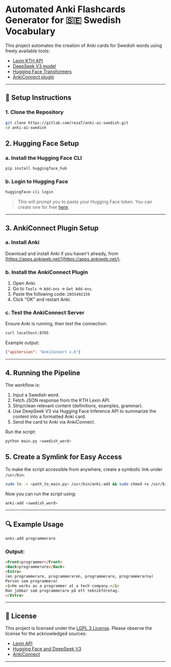 # Automated Anki Flashcards Generator for 🇸🇪 Swedish Vocabulary

This project automates the creation of Anki cards for Swedish words using freely available tools:

- [Lexin KTH API](https://lexin.nada.kth.se/lexin/)
- [DeepSeek V3 model](https://huggingface.co/deepseek-ai)
- [Hugging Face Transformers](https://huggingface.co/docs/transformers/index)
- [AnkiConnect plugin](https://github.com/FooSoft/anki-connect)

---

## 🔧 Setup Instructions

### 1. Clone the Repository

```bash
git clone https://gitlab.com/rezaT/anki-ai-swedish.git
cd anki-ai-swedish
```


## 2. Hugging Face Setup

### a. Install the Hugging Face CLI

```bash
pip install huggingface_hub
```

### b. Login to Hugging Face

```bash
huggingface-cli login
```

> This will prompt you to paste your Hugging Face token. You can create one for free [here](https://huggingface.co/settings/tokens).

---

## 3. AnkiConnect Plugin Setup

### a. Install Anki

Download and install Anki if you haven't already, from [https://apps.ankiweb.net/](https://apps.ankiweb.net/).

### b. Install the AnkiConnect Plugin

1. Open Anki.
2. Go to `Tools` → `Add-ons` → `Get Add-ons`.
3. Paste the following code: `2055492159`
4. Click "OK" and restart Anki.

### c. Test the AnkiConnect Server

Ensure Anki is running, then test the connection:

```bash
curl localhost:8765
```

Example output:

```json
{"apiVersion": "AnkiConnect v.6"}
```

---

## 4. Running the Pipeline

The workflow is:

1. Input a Swedish word.
2. Fetch JSON response from the KTH Lexin API.
3. Strip/clean relevant content (definitions, examples, grammar).
4. Use DeepSeek V3 via Hugging Face Inference API to summarize the content into a formatted Anki card.
5. Send the card to Anki via AnkiConnect.

Run the script:

```bash
python main.py <swedish_word>
```

## 5. Create a Symlink for Easy Access

To make the script accessible from anywhere, create a symbolic link under `/usr/bin`:

```bash
sudo ln -s <path_to_main.py> /usr/bin/anki-add && sudo chmod +x /usr/bin/anki-add
```

Now you can run the script using:

```bash
anki-add <swedish_word>
```
---

## 🔍 Example Usage

```bash
anki-add programmerare
```

### Output:
```html
<Front>programmer</Front>
<Back>programmerare</Back>
<Extra>
(en programmerare, programmeraren, programmerare, programmerarna)
Person som programmerar
<i>He works as a programmer at a tech company.</i>
Han jobbar som programmerare på ett teknikföretag.
</Extra>
```

---

## 📝 License

This project is licensed under the [LGPL 3 License](https://gitlab.com/rezaT/anki-ai-swedish/-/blob/main/LICENSE). Please observe the license for the acknowledged sources:

- [Lexin API](https://lexin.nada.kth.se/lexin/)
- [Hugging Face and DeepSeek V3](https://huggingface.co/deepseek-ai)
- [AnkiConnect](https://github.com/FooSoft/anki-connect)

---
